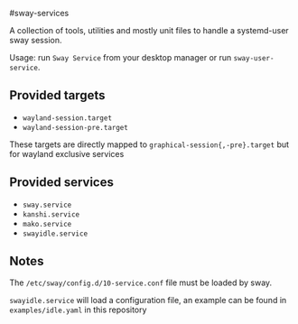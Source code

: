 #sway-services

A collection of tools, utilities and mostly unit files to handle a systemd-user
sway session.

Usage: run `Sway Service` from your desktop manager or run `sway-user-service`.

## Provided targets

* `wayland-session.target`
* `wayland-session-pre.target`

These targets are directly mapped to `graphical-session{,-pre}.target` but for
wayland exclusive services

## Provided services

* `sway.service`
* `kanshi.service`
* `mako.service`
* `swayidle.service`

## Notes

The `/etc/sway/config.d/10-service.conf` file must be loaded by sway.

`swayidle.service` will load a configuration file, an example can be found in
`examples/idle.yaml` in this repository
